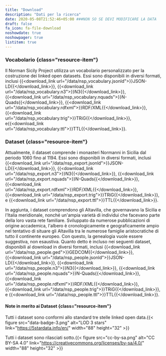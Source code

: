 ```yaml
---
title: "Download"
description: "Dati per la ricerca"
date: 2020-05-08T21:52:46+05:00 ###NON SO SE DEVI MODIFICARE LA DATA
draft: false
fa_icon: fa-file-download
noshowdate: true
noshowpager: true
listitem: true
---
```


### Vocabolario {class="resource-item"} ###

Il Norman Sicily Project utilizza un vocabolario personalizzato per la costruzione dei linked open datasets. Essi sono disponibili in diversi formati, inclusi {{<download_link url="/data/nsp_vocabulary.jsonld">}}JSON-LD{{</download_link>}}, {{<download_link url="/data/nsp_vocabulary.n3">}}N3{{</download_link>}}, {{<download_link url="/data/nsp_vocabulary.nquads">}}N-Quads{{</download_link>}}, {{<download_link url="/data/nsp_vocabulary.rdfxml">}}RDF/XML{{</download_link>}}, {{<download_link url="/data/nsp_vocabulary.trig">}}TRiG{{</download_link>}}, e{{<download_link url="/data/nsp_vocabulary.ttl">}}TTL{{</download_link>}}.

### Dataset {class="resource-item"} ###

Attualmente, il dataset comprende i monasteri Normanni in Sicilia dal periodo 1060 fino al 1194. Essi sono disponibili in diversi formati, inclusi {{<download_link url="/data/nsp_export.jsonld">}}JSON-LD{{</download_link>}}, {{<download_link url="/data/nsp_export.n3">}}N3{{</download_link>}}, {{<download_link url="/data/nsp_export.nquads">}}N-Quads{{</download_link>}}, {{<download_link url="/data/nsp_export.rdfxml">}}RDF/XML{{</download_link>}}, {{<download_link url="/data/nsp_export.trig">}}TRiG{{</download_link>}}, e {{<download_link url="/data/nsp_export.ttl">}}TTL{{</download_link>}}.

In aggiunta, i dataset comprendono gli Altavilla, che governavano la Sicilia e l'Italia meridionale, nonché un'ampia varietà di individui che facevano parte della loro vasta rete familiare. Sviluppato da numerose pubblicazioni di origine accademica, l'albero è cronologicamente e geograficamente ampio nel tentativo di situare gli Altavilla tra le numerose famiglie aristocratiche di tutto il continente europeo. Con questo, la genealogia vuole essere suggestiva, non esaustiva. Quanto detto è incluso nei seguenti dataset, disponibili al download in diversi formati, inclusi {{<download_link url="/data/nsp_people.ged">}}GEDCOM{{</download_link>}}, {{<download_link url="/data/nsp_people.jsonld">}}JSON-LD{{</download_link>}}, {{<download_link url="/data/nsp_people.n3">}}N3{{</download_link>}}, {{<download_link url="/data/nsp_people.nquads">}}N-Quads{{</download_link>}}, {{<download_link url="/data/nsp_people.rdfxml">}}RDF/XML{{</download_link>}}, {{<download_link url="/data/nsp_people.trig">}}TRiG{{</download_link>}}, e {{<download_link url="/data/nsp_people.ttl">}}TTL{{</download_link>}}.

#### Note in merito ai Dataset  {class="resource-item"} ####

Tutti i dataset sono conformi allo standard tre stelle linked open data.{{< figure src="data-badge-3.png" alt="LOD 3 stars" link="https://5stardata.info/en/" width="88" height="32" >}}

Tutti i dataset sono rilasciati sotto.{{< figure src="cc-by-sa.png" alt="CC BY-SA 4.0" link="https://creativecommons.org/licenses/by-sa/4.0/" width="88" height="32" >}}
